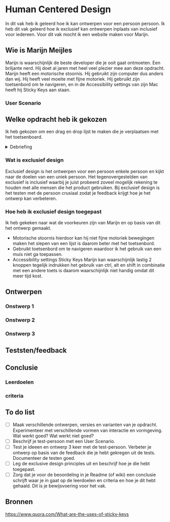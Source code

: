# Human Centered Design 
In dit vak heb ik geleerd hoe ik kan ontwerpen voor een persoon persoon. Ik heb dit vak geleerd hoe ik exclusief kan ontwerpen inplaats van inclusief voor iedereen. Voor dit vak mocht ik een website maken voor Marijn.

## Wie is Marijn Meijles
Marijn is waarschijnlijk de beste developer die je ooit gaat ontmoeten. Een briljante nerd. Hij doet al jaren met heel veel plezier mee aan deze opdracht. Marijn heeft een motorische stoornis. Hij gebruikt zijn computer dus anders dan wij. Hij heeft veel moeite met fijne motoriek. Hij gebruikt zijn toetsenbord om te navigeren, en in de Accessibility settings van zijn Mac heeft hij Sticky Keys aan staan.

### User Scenario

## Welke opdracht heb ik gekozen
Ik heb gekozen om een drag en drop lijst te maken die je verplaatsen met het toetsenboard. 

<details closed>
<summary>Debriefing</summary>
<br>
Hoe kun je een drag & drop lijst optimaliseren voor een gebruiker die afhankelijk is van zijn toetsenbord én motorisch gestoord is?
</details>



### Wat is exclusief design
Exclusief design is het ontwerpen voor een persoon enkele persoon en kijkt naar de doelen van een uniek persoon. Het tegenovergestelden van exclusief is inclusief  waarbij je juist probeerd zoveel mogelijk rekening te houden met alle mensen die het product gebruiken. Bij exclusief design is het testen met de persoon crusiaal zodat je feedback krijgt hoe je het ontwerp kan verbeteren. 

### Hoe heb ik exclusief design toegepast

Ik heb gekeken naar wat de voorkeuren zijn van Marijn en op basis van dit het ontwerp gemaakt.

* Motorische stoornis hierdoor kan hij niet fijne motoriek bewegingen maken het slepen van een lijst is daarom beter met het toetsenbord.
* Gebruikt toetsenbord om te navigeren waardoor ik het gebruik van een muis niet ga toepassen.
* Accessibility settings Sticky Keys Marijn kan waarschijnlijk lastig 2 knoppen tegelijk indrukken het gebruik van ctrl, alt en shift in combinatie met een andere toets is daarom waarschijnlijk niet handig omdat dit meer tijd kost.

## Ontwerpen

### Onstwerp 1

### Onstwerp 2

### Onstwerp 3

## Teststen/feedback

## Conclusie

### Leerdoelen

### criteria


## To do list
- [ ] Maak verschillende ontwerpen, versies en varianten van je opdracht. Experimenteer met verschillende vormen van interactie en vormgeving. Wat werkt goed? Wat werkt niet goed?
- [ ] Beschrijf je test-persoon met een User Scenario.
- [ ] Test je ideeen en ontwerp 3 keer met de test-persoon. Verbeter je ontwerp op basis van de feedback die je hebt gekregen uit de tests. Documenteer de testen goed.
- [ ] Leg de exclusive design principles uit en beschrijf hoe je die hebt toegepast.
- [ ] Zorg dat je voor de beoordeling in je Readme (of wiki) een conclusie schrijft waar je in gaat op de leerdoelen en criteria en hoe je dit hebt gehaald. Dit is je bewijsvoering voor het vak.

## Bronnen
https://www.quora.com/What-are-the-uses-of-sticky-keys
